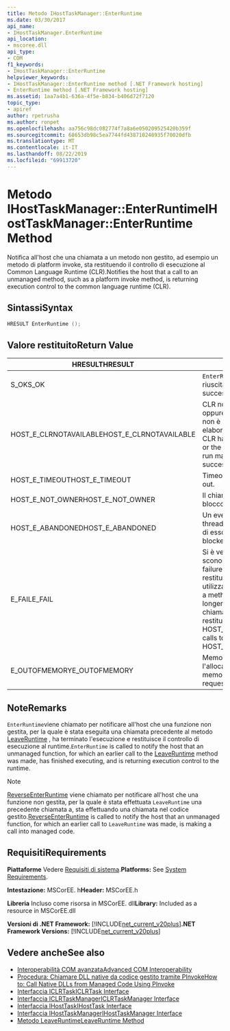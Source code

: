 ```yaml
---
title: Metodo IHostTaskManager::EnterRuntime
ms.date: 03/30/2017
api_name:
- IHostTaskManager.EnterRuntime
api_location:
- mscoree.dll
api_type:
- COM
f1_keywords:
- IHostTaskManager::EnterRuntime
helpviewer_keywords:
- IHostTaskManager::EnterRuntime method [.NET Framework hosting]
- EnterRuntime method [.NET Framework hosting]
ms.assetid: 1aa7a4b1-636a-4f5e-b834-b406d72f7120
topic_type:
- apiref
author: rpetrusha
ms.author: ronpet
ms.openlocfilehash: aa756c98dc082774f7a8a6e050209525420b359f
ms.sourcegitcommit: 68653db98c5ea7744fd438710248935f70020dfb
ms.translationtype: MT
ms.contentlocale: it-IT
ms.lasthandoff: 08/22/2019
ms.locfileid: "69913720"
---
```

# <a name="ihosttaskmanagerenterruntime-method"></a><span data-ttu-id="7fe1b-102">Metodo IHostTaskManager::EnterRuntime</span><span class="sxs-lookup"><span data-stu-id="7fe1b-102">IHostTaskManager::EnterRuntime Method</span></span>
<span data-ttu-id="7fe1b-103">Notifica all'host che una chiamata a un metodo non gestito, ad esempio un metodo di platform invoke, sta restituendo il controllo di esecuzione al Common Language Runtime (CLR).</span><span class="sxs-lookup"><span data-stu-id="7fe1b-103">Notifies the host that a call to an unmanaged method, such as a platform invoke method, is returning execution control to the common language runtime (CLR).</span></span>  
  
## <a name="syntax"></a><span data-ttu-id="7fe1b-104">Sintassi</span><span class="sxs-lookup"><span data-stu-id="7fe1b-104">Syntax</span></span>  
  
```cpp  
HRESULT EnterRuntime ();  
```  
  
## <a name="return-value"></a><span data-ttu-id="7fe1b-105">Valore restituito</span><span class="sxs-lookup"><span data-stu-id="7fe1b-105">Return Value</span></span>  
  
|<span data-ttu-id="7fe1b-106">HRESULT</span><span class="sxs-lookup"><span data-stu-id="7fe1b-106">HRESULT</span></span>|<span data-ttu-id="7fe1b-107">Descrizione</span><span class="sxs-lookup"><span data-stu-id="7fe1b-107">Description</span></span>|  
|-------------|-----------------|  
|<span data-ttu-id="7fe1b-108">S_OK</span><span class="sxs-lookup"><span data-stu-id="7fe1b-108">S_OK</span></span>|<span data-ttu-id="7fe1b-109">`EnterRuntime`la restituzione è riuscita.</span><span class="sxs-lookup"><span data-stu-id="7fe1b-109">`EnterRuntime` returned successfully.</span></span>|  
|<span data-ttu-id="7fe1b-110">HOST_E_CLRNOTAVAILABLE</span><span class="sxs-lookup"><span data-stu-id="7fe1b-110">HOST_E_CLRNOTAVAILABLE</span></span>|<span data-ttu-id="7fe1b-111">CLR non è stato caricato in un processo oppure CLR si trova in uno stato in cui non è possibile eseguire codice gestito o elaborare la chiamata correttamente.</span><span class="sxs-lookup"><span data-stu-id="7fe1b-111">The CLR has not been loaded into a process, or the CLR is in a state in which it cannot run managed code or process the call successfully.</span></span>|  
|<span data-ttu-id="7fe1b-112">HOST_E_TIMEOUT</span><span class="sxs-lookup"><span data-stu-id="7fe1b-112">HOST_E_TIMEOUT</span></span>|<span data-ttu-id="7fe1b-113">Timeout della chiamata.</span><span class="sxs-lookup"><span data-stu-id="7fe1b-113">The call timed out.</span></span>|  
|<span data-ttu-id="7fe1b-114">HOST_E_NOT_OWNER</span><span class="sxs-lookup"><span data-stu-id="7fe1b-114">HOST_E_NOT_OWNER</span></span>|<span data-ttu-id="7fe1b-115">Il chiamante non è il proprietario del blocco.</span><span class="sxs-lookup"><span data-stu-id="7fe1b-115">The caller does not own the lock.</span></span>|  
|<span data-ttu-id="7fe1b-116">HOST_E_ABANDONED</span><span class="sxs-lookup"><span data-stu-id="7fe1b-116">HOST_E_ABANDONED</span></span>|<span data-ttu-id="7fe1b-117">Un evento è stato annullato mentre un thread bloccato o Fiber era in attesa su di esso.</span><span class="sxs-lookup"><span data-stu-id="7fe1b-117">An event was canceled while a blocked thread or fiber was waiting on it.</span></span>|  
|<span data-ttu-id="7fe1b-118">E_FAIL</span><span class="sxs-lookup"><span data-stu-id="7fe1b-118">E_FAIL</span></span>|<span data-ttu-id="7fe1b-119">Si è verificato un errore irreversibile sconosciuto.</span><span class="sxs-lookup"><span data-stu-id="7fe1b-119">An unknown catastrophic failure occurred.</span></span> <span data-ttu-id="7fe1b-120">Quando un metodo restituisce E_FAIL, CLR non è più utilizzabile all'interno del processo.</span><span class="sxs-lookup"><span data-stu-id="7fe1b-120">When a method returns E_FAIL, the CLR is no longer usable within the process.</span></span> <span data-ttu-id="7fe1b-121">Le chiamate successive ai metodi di hosting restituiscono HOST_E_CLRNOTAVAILABLE.</span><span class="sxs-lookup"><span data-stu-id="7fe1b-121">Subsequent calls to hosting methods return HOST_E_CLRNOTAVAILABLE.</span></span>|  
|<span data-ttu-id="7fe1b-122">E_OUTOFMEMORY</span><span class="sxs-lookup"><span data-stu-id="7fe1b-122">E_OUTOFMEMORY</span></span>|<span data-ttu-id="7fe1b-123">Memoria insufficiente per completare l'allocazione richiesta.</span><span class="sxs-lookup"><span data-stu-id="7fe1b-123">Not enough memory was available to complete the requested allocation.</span></span>|  
  
## <a name="remarks"></a><span data-ttu-id="7fe1b-124">Note</span><span class="sxs-lookup"><span data-stu-id="7fe1b-124">Remarks</span></span>  
 <span data-ttu-id="7fe1b-125">`EnterRuntime`viene chiamato per notificare all'host che una funzione non gestita, per la quale è stata eseguita una chiamata precedente al metodo [LeaveRuntime](../../../../docs/framework/unmanaged-api/hosting/ihosttaskmanager-leaveruntime-method.md) , ha terminato l'esecuzione e restituisce il controllo di esecuzione al runtime.</span><span class="sxs-lookup"><span data-stu-id="7fe1b-125">`EnterRuntime` is called to notify the host that an unmanaged function, for which an earlier call to the [LeaveRuntime](../../../../docs/framework/unmanaged-api/hosting/ihosttaskmanager-leaveruntime-method.md) method was made, has finished executing, and is returning execution control to the runtime.</span></span>  
  
> [!NOTE]
> <span data-ttu-id="7fe1b-126">[ReverseEnterRuntime](../../../../docs/framework/unmanaged-api/hosting/ihosttaskmanager-reverseenterruntime-method.md) viene chiamato per notificare all'host che una funzione non gestita, per la quale è stata effettuata `LeaveRuntime` una precedente chiamata a, sta effettuando una chiamata nel codice gestito.</span><span class="sxs-lookup"><span data-stu-id="7fe1b-126">[ReverseEnterRuntime](../../../../docs/framework/unmanaged-api/hosting/ihosttaskmanager-reverseenterruntime-method.md) is called to notify the host that an unmanaged function, for which an earlier call to `LeaveRuntime` was made, is making a call into managed code.</span></span>  
  
## <a name="requirements"></a><span data-ttu-id="7fe1b-127">Requisiti</span><span class="sxs-lookup"><span data-stu-id="7fe1b-127">Requirements</span></span>  
 <span data-ttu-id="7fe1b-128">**Piattaforme** Vedere [Requisiti di sistema](../../../../docs/framework/get-started/system-requirements.md).</span><span class="sxs-lookup"><span data-stu-id="7fe1b-128">**Platforms:** See [System Requirements](../../../../docs/framework/get-started/system-requirements.md).</span></span>  
  
 <span data-ttu-id="7fe1b-129">**Intestazione:** MSCorEE. h</span><span class="sxs-lookup"><span data-stu-id="7fe1b-129">**Header:** MSCorEE.h</span></span>  
  
 <span data-ttu-id="7fe1b-130">**Libreria** Incluso come risorsa in MSCorEE. dll</span><span class="sxs-lookup"><span data-stu-id="7fe1b-130">**Library:** Included as a resource in MSCorEE.dll</span></span>  
  
 <span data-ttu-id="7fe1b-131">**Versioni di .NET Framework:** [!INCLUDE[net_current_v20plus](../../../../includes/net-current-v20plus-md.md)]</span><span class="sxs-lookup"><span data-stu-id="7fe1b-131">**.NET Framework Versions:** [!INCLUDE[net_current_v20plus](../../../../includes/net-current-v20plus-md.md)]</span></span>  
  
## <a name="see-also"></a><span data-ttu-id="7fe1b-132">Vedere anche</span><span class="sxs-lookup"><span data-stu-id="7fe1b-132">See also</span></span>

- [<span data-ttu-id="7fe1b-133">Interoperabilità COM avanzata</span><span class="sxs-lookup"><span data-stu-id="7fe1b-133">Advanced COM Interoperability</span></span>](https://docs.microsoft.com/previous-versions/dotnet/netframework-4.0/bd9cdfyx)
- [<span data-ttu-id="7fe1b-134">Procedura: Chiamare DLL native da codice gestito tramite PInvoke</span><span class="sxs-lookup"><span data-stu-id="7fe1b-134">How to: Call Native DLLs from Managed Code Using PInvoke</span></span>](/cpp/dotnet/how-to-call-native-dlls-from-managed-code-using-pinvoke)
- [<span data-ttu-id="7fe1b-135">Interfaccia ICLRTask</span><span class="sxs-lookup"><span data-stu-id="7fe1b-135">ICLRTask Interface</span></span>](../../../../docs/framework/unmanaged-api/hosting/iclrtask-interface.md)
- [<span data-ttu-id="7fe1b-136">Interfaccia ICLRTaskManager</span><span class="sxs-lookup"><span data-stu-id="7fe1b-136">ICLRTaskManager Interface</span></span>](../../../../docs/framework/unmanaged-api/hosting/iclrtaskmanager-interface.md)
- [<span data-ttu-id="7fe1b-137">Interfaccia IHostTask</span><span class="sxs-lookup"><span data-stu-id="7fe1b-137">IHostTask Interface</span></span>](../../../../docs/framework/unmanaged-api/hosting/ihosttask-interface.md)
- [<span data-ttu-id="7fe1b-138">Interfaccia IHostTaskManager</span><span class="sxs-lookup"><span data-stu-id="7fe1b-138">IHostTaskManager Interface</span></span>](../../../../docs/framework/unmanaged-api/hosting/ihosttaskmanager-interface.md)
- [<span data-ttu-id="7fe1b-139">Metodo LeaveRuntime</span><span class="sxs-lookup"><span data-stu-id="7fe1b-139">LeaveRuntime Method</span></span>](../../../../docs/framework/unmanaged-api/hosting/ihosttaskmanager-leaveruntime-method.md)
